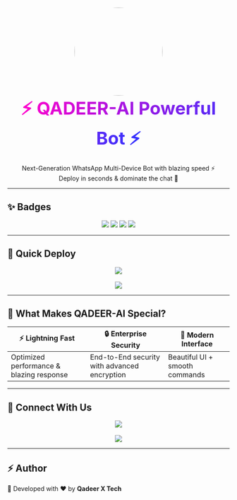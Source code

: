 <h1 align="center">
  <img src="https://files.catbox.moe/2ozgh8.jpg" width="200" height="200" style="border-radius:50%">
  <br>
  <b><span style="font-size:40px; background: linear-gradient(to right, #ff00cc, #3333ff); -webkit-background-clip: text; color: transparent;">
  ⚡ QADEER-AI Powerful Bot ⚡
  </span></b>
</h1>

<p align="center">
  Next-Generation WhatsApp Multi-Device Bot with blazing speed ⚡ <br>
  Deploy in seconds & dominate the chat 🚀
</p>

---

## ✨ Badges
<p align="center">
  <img src="https://img.shields.io/badge/Version-1.0.0-blue?style=for-the-badge&logo=github" />
  <img src="https://img.shields.io/badge/License-MIT-green?style=for-the-badge" />
  <img src="https://img.shields.io/badge/Node.js-20.x-yellow?style=for-the-badge&logo=node.js" />
  <img src="https://img.shields.io/badge/Status-ACTIVE-brightgreen?style=for-the-badge" />
</p>

---

## 🚀 Quick Deploy

<p align="center">
  <a href="https://dashboard.heroku.com/new?template=https://github.com/QadeerXTech/QADEER-AI/tree/main">
    <img src="https://img.shields.io/badge/⚡ Deploy%20To%20Heroku-FF00CC?style=for-the-badge&logo=heroku&logoColor=white"/>
  </a>
  <br><br>
  <a href="https://qadeer-ai-pair.onrender.com">
    <img src="https://img.shields.io/badge/🔑 Get%20Your%20Pair%20Code-3333FF?style=for-the-badge&logo=fastapi&logoColor=white"/>
  </a>
</p>

---

## 🎯 What Makes QADEER-AI Special?

| ⚡ Lightning Fast | 🔒 Enterprise Security | 🎨 Modern Interface |
|------------------|------------------------|---------------------|
| Optimized performance & blazing response | End-to-End security with advanced encryption | Beautiful UI + smooth commands |

---

## 📌 Connect With Us

<p align="center">
  <a href="https://chat.whatsapp.com/Ef2nZy6u85t4scMDNptqjk">
    <img src="https://img.shields.io/badge/💬 Join%20Support%20Group-25D366?style=for-the-badge&logo=whatsapp&logoColor=white"/>
  </a>
  <br><br>
  <a href="https://whatsapp.com/channel/0029VbAkAEhCRs1g8MmyEJ2K">
    <img src="https://img.shields.io/badge/📢 Official%20Channel-128C7E?style=for-the-badge&logo=whatsapp&logoColor=white"/>
  </a>
</p>

---

## ⚡ Author
👤 Developed with ❤️ by **Qadeer X Tech**
